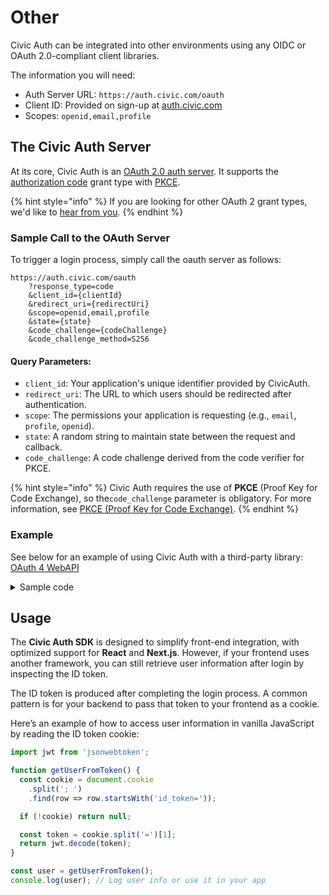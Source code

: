 # Other

Civic Auth can be integrated into other environments using any OIDC or OAuth 2.0-compliant client libraries.

The information you will need:

* Auth Server URL: `https://auth.civic.com/oauth`
* Client ID: Provided on sign-up at [auth.civic.com](https://auth.civic.com)
* Scopes: `openid,email,profile`

## **The Civic Auth Server**

At its core, Civic Auth is an [OAuth 2.0 auth server](https://oauth.net/2/). It supports the [authorization code](https://oauth.net/2/grant-types/authorization-code/) grant type with [PKCE](https://oauth.net/2/pkce/).&#x20;

{% hint style="info" %}
If you are looking for other OAuth 2 grant types, we'd like to [hear from you](https://discord.com/invite/MWmhXauJw8/?referrer=home-discord).
{% endhint %}

### Sample Call to the OAuth Server

To trigger a login process, simply call the oauth server as follows:

```
https://auth.civic.com/oauth
    ?response_type=code
    &client_id={clientId}
    &redirect_uri={redirectUri}
    &scope=openid,email,profile
    &state={state}
    &code_challenge={codeChallenge}
    &code_challenge_method=S256
```

#### **Query Parameters:**

* `client_id`: Your application's unique identifier provided by CivicAuth.
* `redirect_uri`: The URL to which users should be redirected after authentication.
* `scope`: The permissions your application is requesting (e.g., `email`, `profile`, `openid`).
* `state`: A random string to maintain state between the request and callback.
* `code_challenge`: A code challenge derived from the code verifier for PKCE.

{% hint style="info" %}
Civic Auth requires the use of **PKCE** (Proof Key for Code Exchange), so the`code_challenge` parameter is obligatory. For more information, see [PKCE (Proof Key for Code Exchange)](https://oauth.net/2/pkce/).
{% endhint %}

### Example

See below for an example of using Civic Auth with a third-party library: [OAuth 4 WebAPI](https://github.com/panva/oauth4webapi)

<details>

<summary>Sample code</summary>

{% code title="index.html" %}
```html
<!DOCTYPE html>
<html>
<body>
<button id="login" disabled onclick='location.href=authURL'>login</button>
<div id="information"></div>
</body>

<script>

const libraryCDN = "https://cdn.jsdelivr.net/npm/oauth4webapi@2.10.3/+esm"
const openIdConnectUrl = new URL('https://auth.civic.com/oauth');
const clientId = 'YOUR CLIENT ID';
const redirectUri = 'https://localhost:3000';
const scope = 'openid';

const buttonEl = document.querySelector('#login')
const informationEl = document.querySelector('#information')

var authURL = ''
let as
let codeVerified

import(libraryCDN).then((oauth) => {
  const client = {
    client_id: clientId,
    token_endpoint_auth_method: 'none', 
  }
  async function discover(){
    as = await oauth
      .discoveryRequest(openIdConnectUrl, { algorithm: 'oidc' })
      .then((response) => oauth.processDiscoveryResponse(openIdConnectUrl, response))
    if (currentURL.searchParams.get('code')) {
      codeVerified = sessionStorage.getItem("code_verifier" )
      getInfo()
    }

    const code_challenge_method = 'S256'
    const code_verifier = oauth.generateRandomCodeVerifier()
    sessionStorage.setItem("code_verifier", code_verifier)
    const code_challenge = await oauth.calculatePKCECodeChallenge(code_verifier)

    const authorizationUrl = new URL(as.authorization_endpoint)
    authorizationUrl.searchParams.set('client_id', clientId)
    authorizationUrl.searchParams.set('redirect_uri', redirectUri)
    authorizationUrl.searchParams.set('response_type', 'code')
    authorizationUrl.searchParams.set('scope', scope)
    authorizationUrl.searchParams.set('code_challenge', code_challenge)
    authorizationUrl.searchParams.set('code_challenge_method', code_challenge_method)
    
    authURL = authorizationUrl.href
  }
  
  discover()
  async function getInfo(){
    const currentUrl = new URL(location.href)
    const params = oauth.validateAuthResponse(as, client, currentUrl)
    
    if (oauth.isOAuth2Error(params)) {
      throw new Error() // Handle OAuth 2.0 redirect error
    }

    const response = await oauth.authorizationCodeGrantRequest(
      as,
      client,
      params,
      redirectUri,
      codeVerified,
    )
    const result = await oauth.processAuthorizationCodeOpenIDResponse(as, client, response )

    const { access_token } = result
    const claims = oauth.getValidatedIdTokenClaims(result)

    const { sub } = claims;

    const responseInfo = await oauth.userInfoRequest(as, client, access_token)

    const resultInfo = await oauth.processUserInfoResponse(as, client, sub, responseInfo)
    informationEl.innerText = 'Welcome '+resultInfo.preferred_username+' ('+resultInfo.name+')'
  }
})

</script>

</html>
```
{% endcode %}

</details>

## Usage

The **Civic Auth SDK** is designed to simplify front-end integration, with optimized support for **React** and **Next.js**. However, if your frontend uses another framework, you can still retrieve user information after login by inspecting the ID token.

The ID token is produced after completing the login process. A common pattern is for your backend to pass that token to your frontend as a cookie.

Here’s an example of how to access user information in vanilla JavaScript by reading the ID token cookie:

```typescript
import jwt from 'jsonwebtoken';

function getUserFromToken() {
  const cookie = document.cookie
    .split('; ')
    .find(row => row.startsWith('id_token='));

  if (!cookie) return null;

  const token = cookie.split('=')[1];
  return jwt.decode(token);
}

const user = getUserFromToken();
console.log(user); // Log user info or use it in your app
```

